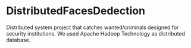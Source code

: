 # DistributedFacesDedection
 Distributed system project that catches wanted/criminals designed for security institutions.
 We used Apache Hadoop Technology as distributed database.
